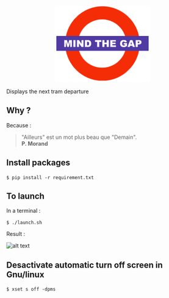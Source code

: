 <p align="center">
  <a href="#"><img src="./picture/mind.png"  width="250"/></a>
</p>

Displays the next tram departure

## Why ?
Because :  
> "Ailleurs" est un mot plus beau que "Demain".  
> **P. Morand**

## Install packages

```
$ pip install -r requirement.txt
```

## To launch

In a terminal :  
```
$ ./launch.sh
```
Result :  
  
![alt text](./picture/result.png)

## Desactivate automatic turn off screen in Gnu/linux
```
$ xset s off -dpms
```
